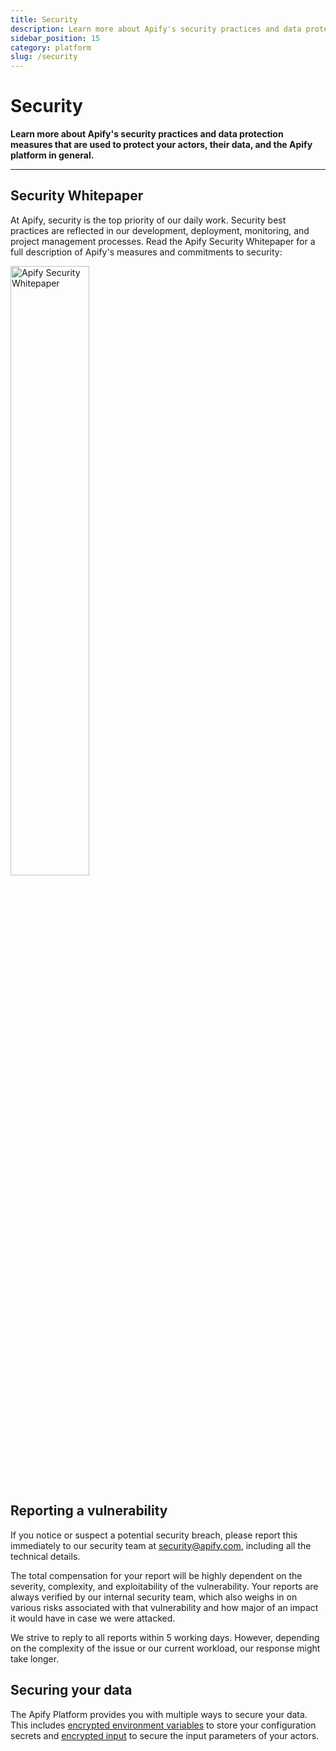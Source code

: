 ```yaml
---
title: Security
description: Learn more about Apify's security practices and data protection measures that are used to protect your actors, their data, and the Apify platform in general.
sidebar_position: 15
category: platform
slug: /security
---
```


# Security

**Learn more about Apify's security practices and data protection measures that are used to protect your actors, their data, and the Apify platform in general.**

---

## Security Whitepaper

At Apify, security is the top priority of our daily work. Security best practices are reflected in our development, deployment, monitoring, and project management processes.
Read the Apify Security Whitepaper for a full description of Apify's measures and commitments to security:

<a href="https://apify.com/security-whitepaper.pdf" target="_blank" title="Apify Security Whitepaper">
    <img src={require("./images/security/whitepaper-cover.png").default} width="50%" title="Apify Security Whitepaper" />
</a>

## Reporting a vulnerability

If you notice or suspect a potential security breach, please report this immediately to our security team at [security@apify.com](mailto:security@apify.com), including all the technical details.

The total compensation for your report will be highly dependent on the severity, complexity, and exploitability of the vulnerability. Your reports are always verified by our internal security team,
which also weighs in on various risks associated with that vulnerability and how major of an impact it would have in case we were attacked.

We strive to reply to all reports within 5 working days. However, depending on the complexity of the issue or our current workload, our response might take longer.

## Securing your data

The Apify Platform provides you with multiple ways to secure your data. This includes [encrypted environment variables](./actors/development/environment-variables) to store your configuration secrets and [encrypted input](./actors/development/secret-input) to secure the input parameters of your actors.
